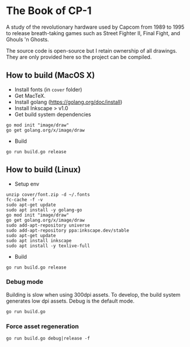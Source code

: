 # The Book of CP-1

A study of the revolutionary hardware used by Capcom from 1989 to 1995 to release breath-taking games such as Street Fighter II, Final Fight, and 
Ghouls 'n Ghosts.

The source code is open-source but I retain ownership of all drawings. They are only provided here so the project can be compiled.

## How to build (MacOS X)

- Install fonts (in `cover` folder)
- Get MacTeX.
- Install golang (https://golang.org/doc/install)
- Install Inkscape > v1.0
- Get build system dependencies 
```
go mod init "image/draw"
go get golang.org/x/image/draw
```
- Build
```
go run build.go release
```

## How to build (Linux)

- Setup env
```
unzip cover/font.zip -d ~/.fonts
fc-cache -f -v
sudo apt-get update
sudo apt install -y golang-go
go mod init "image/draw"
go get golang.org/x/image/draw
sudo add-apt-repository universe
sudo add-apt-repository ppa:inkscape.dev/stable
sudo apt-get update
sudo apt install inkscape
sudo apt install -y texlive-full
```

- Build
```
go run build.go release
```

### Debug mode

Building is slow when using 300dpi assets. To develop, the build system generates low dpi assets. 
Debug is the default mode.

```
go run build.go
```

### Force asset regeneration
```
go run build.go debug|release -f
```
